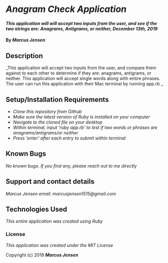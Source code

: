 # _Anagram Check Application_

#### _This application will will accept two inputs from the user, and see if the two strings are: Anagrams, Antigrams, or neither, December 13th, 2019_

#### By _**Marcus Jensen**_

## Description

_This application will accept two inputs from the user, and compare them against to each other to determine if they are: anagrams, antigrams, or neither. This application will accept single words along with entire phrases. The user can run this application with their Mac terminal by running app.rb _

## Setup/Installation Requirements

* _Clone this repository from Github_
* _Make sure the latest version of Ruby is installed on your computer_
* _Navigate to the cloned file on your desktop_
* _Within terminal, input 'ruby app.rb' to test if two words or phrases are anagrams/antigrams/or neither_
* _Press 'enter' after each entry to submit within terminal_


## Known Bugs

_No known bugs. If you find any, please reach out to me directly_

## Support and contact details

_Marcus Jensen email: marcusjensen1515@gmail.com_

## Technologies Used

_This entire application was created using Ruby_

### License

*This application was created under the MIT License*

Copyright (c) 2019 **_Marcus Jensen_**
